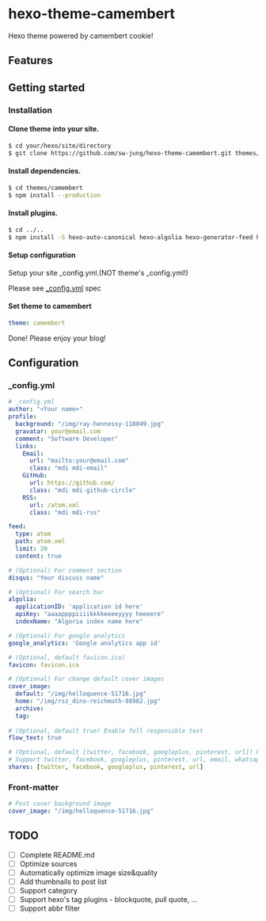 # hexo-theme-camembert

Hexo theme powered by camembert cookie!

## Features

## Getting started

### Installation

#### Clone theme into your site.
```bash
$ cd your/hexo/site/directory
$ git clone https://github.com/sw-jung/hexo-theme-camembert.git themes/camembert
```

#### Install dependencies.
```bash
$ cd themes/camembert
$ npm install --production
```

#### Install plugins.
```bash
$ cd ../..
$ npm install -S hexo-auto-canonical hexo-algolia hexo-generator-feed hexo-renderer-sass hexo-renderer-webpack-2-advanced babel-core babel-loader babel-preset-es2015
```

#### Setup configuration

Setup your site _config.yml.(NOT theme's _config.yml!)

Please see [_config.yml](#_configyml) spec

#### Set theme to camembert
```yml
theme: camembert
```

Done! Please enjoy your blog!

## Configuration

### _config.yml
```yml
# _config.yml
author: "<Your name>"
profile:
  background: "/img/ray-hennessy-118049.jpg"
  gravatar: your@email.com
  comment: "Software Developer"
  links:
    Email:
      url: "mailto:your@email.com"
      class: "mdi mdi-email"
    GitHub:
      url: https://github.com/
      class: "mdi mdi-github-circle"
    RSS:
      url: /atom.xml
      class: "mdi mdi-rss"

feed:
  type: atom
  path: atom.xml
  limit: 20
  content: true

# (Optional) For comment section
disqus: "Your discuss name"

# (Optional) For search bar
algolia:
  applicationID: 'application id here'
  apiKey: "aaaappppiiiikkkkeeeeyyyy heeeere"
  indexName: "Algoria index name here"

# (Optional) For google analytics
google_analytics: 'Google analytics app id'

# (Optional, default favicon.ico)
favicon: favicon.ico

# (Optional) For change default cover images
cover_image:
  default: "/img/helloquence-51716.jpg"
  home: "/img/rsz_dino-reichmuth-98982.jpg"
  archive:
  tag:
  
# (Optional, default true) Enable full responsible text
flow_text: true

# (Optional, default [twitter, facebook, googleplus, pinterest, url]) For share modal.
# Support twitter, facebook, googleplus, pinterest, url, email, whatsapp
shares: [twitter, facebook, googleplus, pinterest, url]
```

### Front-matter

```yml
# Post cover background image
cover_image: "/img/helloquence-51716.jpg"
```

## TODO

* [ ] Complete README.md
* [ ] Optimize sources
* [ ] Automatically optimize image size&quality
* [ ] Add thumbnails to post list
* [ ] Support category
* [ ] Support hexo's tag plugins - blockquote, pull quote, ...
* [ ] Support abbr filter